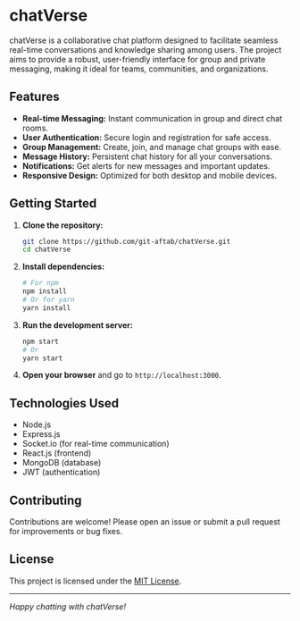 # chatVerse

chatVerse is a collaborative chat platform designed to facilitate seamless real-time conversations and knowledge sharing among users. The project aims to provide a robust, user-friendly interface for group and private messaging, making it ideal for teams, communities, and organizations.

## Features

- **Real-time Messaging:** Instant communication in group and direct chat rooms.
- **User Authentication:** Secure login and registration for safe access.
- **Group Management:** Create, join, and manage chat groups with ease.
- **Message History:** Persistent chat history for all your conversations.
- **Notifications:** Get alerts for new messages and important updates.
- **Responsive Design:** Optimized for both desktop and mobile devices.

## Getting Started

1. **Clone the repository:**
   ```bash
   git clone https://github.com/git-aftab/chatVerse.git
   cd chatVerse
   ```

2. **Install dependencies:**
   ```bash
   # For npm
   npm install
   # Or for yarn
   yarn install
   ```

3. **Run the development server:**
   ```bash
   npm start
   # Or
   yarn start
   ```

4. **Open your browser** and go to `http://localhost:3000`.

## Technologies Used

- Node.js
- Express.js
- Socket.io (for real-time communication)
- React.js (frontend)
- MongoDB (database)
- JWT (authentication)

## Contributing

Contributions are welcome! Please open an issue or submit a pull request for improvements or bug fixes.

## License

This project is licensed under the [MIT License](LICENSE).

---

*Happy chatting with chatVerse!*